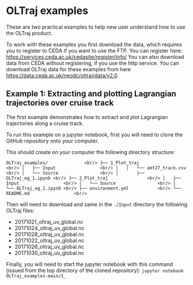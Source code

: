 # OLTraj examples
These are two practical examples to help new user understand how to use the OLTraj product.

To work with these examples you first download the data, which requires you to register to CEDA if you want to use the FTP. You can register here: https://services.ceda.ac.uk/cedasite/register/info/
You can also download data from CEDA without registering, if you use the http service. You can download OLTraj data for these examples from here https://data.ceda.ac.uk/neodc/oltraj/data/v2.0

## Example 1: Extracting and plotting Lagrangian trajectories over cruise track
The first example demonstrates how to extract and plot Lagrangian trajectories along a cruise track.

To run this example on a jupyter notebook, first you will need to clone the GitHub repository onto your computer.

This should create on your computer the following directory structure:

``OLTraj_examples/              <br/>
├── 1_Plot_traj               <br/>
│   ├── Input                 <br/>
│   │   └── amt27_track.csv   <br/>
│   └── Source                <br/>
│       ├── OLTraj_eg_1.ipynb <br/>
├── 2_Plot_traj               <br/>
│   ├── Input                 <br/>
│   └── Source                <br/>
│       └── OLTraj_eg_2.ipynb <br/>
├── environment.yml           <br/>
└── README.md                 <br/>
``


Then will need to download and same in the `./Input` directory the following OLTraj files:

* 20171021_oltraj_uv_global.nc  
* 20171024_oltraj_uv_global.nc  
* 20171028_oltraj_uv_global.nc
* 20171022_oltraj_uv_global.nc
* 20171026_oltraj_uv_global.nc
* 20171030_oltraj_uv_global.nc 

Finally, you will need to start the jupyter notebook with this command (issued from the top directory of the cloned repository): `jupyter notebook OLTraj_examples-main/1_`



